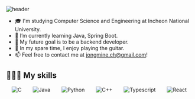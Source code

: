 ![header](https://capsule-render.vercel.app/api?type=waving&color=timeAuto&height=300&section=header&text=Jongmin%20Choi%20👋&fontSize=90&animation=fadeIn)

- 🎓 I'm studying Computer Science and Engineering at Incheon National University.
- 🌱 I’m currently learning Java, Spring Boot.
- 🎯 My future goal is to be a backend developer.
- 🎸 In my spare time, I enjoy playing the guitar.
- 📫 Feel free to contact me at jongmine.ch@gmail.com!

<!--
![Anurag's GitHub stats](https://github-readme-stats.vercel.app/api?username=jongmine&show_icons=true&theme=ambient_gradient)
-->

## 🧑🏻‍💻 My skills

<div style="display:flex; justify-content: space-around; flex-wrap: wrap;">
  <img alt="C" src="https://img.shields.io/badge/C-A8B9CC?style=for-the-badge&logo=C&logoColor=white">
  <img alt="Java" src ="https://img.shields.io/badge/Java-007396.svg?&style=for-the-badge&logo=Java&logoColor=white"/>
  <img alt="Python" src="https://img.shields.io/badge/Python-3776AB?style=for-the-badge&logo=Python&logoColor=white">
  <img alt="C++" src="https://img.shields.io/badge/C++-00599C?style=for-the-badge&logo=cplusplus&logoColor=white">
  <img alt="Typescript" src="https://img.shields.io/badge/Typescript-3178C6?style=for-the-badge&logo=typescript&logoColor=white">
  <img alt="React" src="https://img.shields.io/badge/React-61DAFB?style=for-the-badge&logo=react&logoColor=white">
</div>
